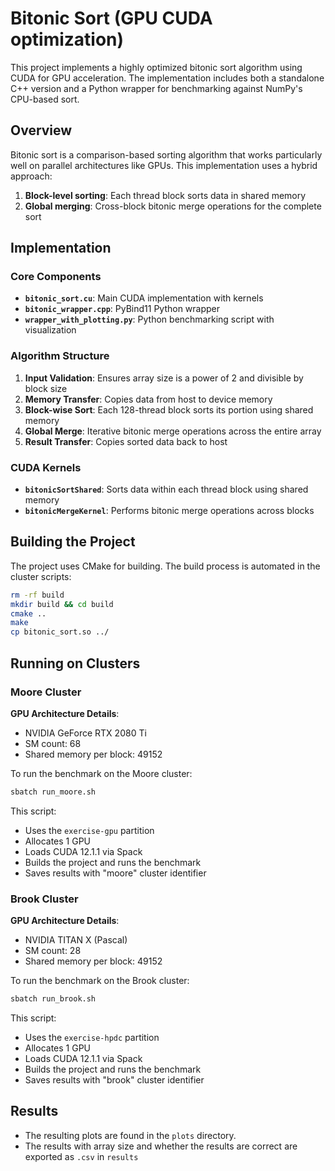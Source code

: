 # Bitonic Sort (GPU CUDA optimization)

This project implements a highly optimized bitonic sort algorithm using CUDA for GPU acceleration. The implementation includes both a standalone C++ version and a Python wrapper for benchmarking against NumPy's CPU-based sort.

## Overview

Bitonic sort is a comparison-based sorting algorithm that works particularly well on parallel architectures like GPUs. This implementation uses a hybrid approach:

1. **Block-level sorting**: Each thread block sorts data in shared memory
2. **Global merging**: Cross-block bitonic merge operations for the complete sort

## Implementation

### Core Components

- **`bitonic_sort.cu`**: Main CUDA implementation with kernels
- **`bitonic_wrapper.cpp`**: PyBind11 Python wrapper
- **`wrapper_with_plotting.py`**: Python benchmarking script with visualization

### Algorithm Structure

1. **Input Validation**: Ensures array size is a power of 2 and divisible by block size
2. **Memory Transfer**: Copies data from host to device memory
3. **Block-wise Sort**: Each 128-thread block sorts its portion using shared memory
4. **Global Merge**: Iterative bitonic merge operations across the entire array
5. **Result Transfer**: Copies sorted data back to host

### CUDA Kernels

- **`bitonicSortShared`**: Sorts data within each thread block using shared memory
- **`bitonicMergeKernel`**: Performs bitonic merge operations across blocks

## Building the Project

The project uses CMake for building. The build process is automated in the cluster scripts:

```bash
rm -rf build
mkdir build && cd build
cmake ..
make
cp bitonic_sort.so ../
```

## Running on Clusters

### Moore Cluster

**GPU Architecture Details**:
- NVIDIA GeForce RTX 2080 Ti
- SM count: 68
- Shared memory per block: 49152

To run the benchmark on the Moore cluster:

```bash
sbatch run_moore.sh
```

This script:
- Uses the `exercise-gpu` partition
- Allocates 1 GPU
- Loads CUDA 12.1.1 via Spack
- Builds the project and runs the benchmark
- Saves results with "moore" cluster identifier

### Brook Cluster

**GPU Architecture Details**:
- NVIDIA TITAN X (Pascal)
- SM count: 28
- Shared memory per block: 49152

To run the benchmark on the Brook cluster:

```bash
sbatch run_brook.sh
```

This script:
- Uses the `exercise-hpdc` partition
- Allocates 1 GPU
- Loads CUDA 12.1.1 via Spack
- Builds the project and runs the benchmark
- Saves results with "brook" cluster identifier

## Results

- The resulting plots are found in the `plots` directory.
- The results with array size and whether the results are correct are exported as `.csv` in `results`

